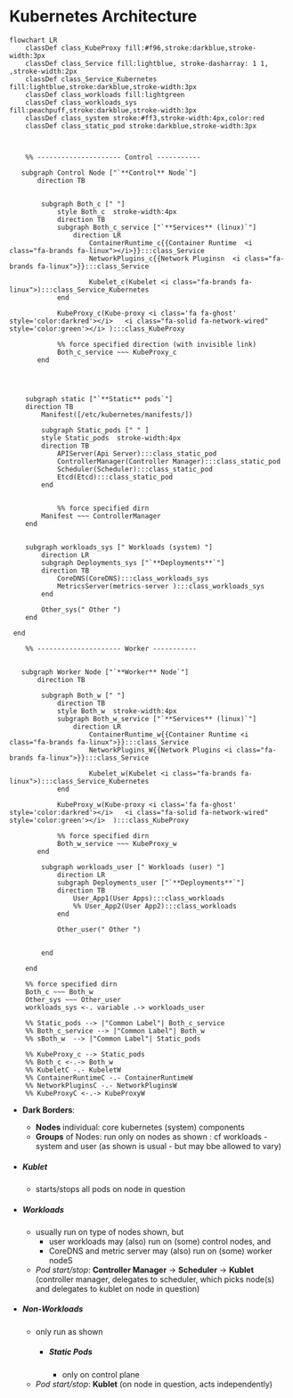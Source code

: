 
# Kubernetes Architecture


```mermaid
flowchart LR
    classDef class_KubeProxy fill:#f96,stroke:darkblue,stroke-width:3px
    classDef class_Service fill:lightblue, stroke-dasharray: 1 1, ,stroke-width:2px
    classDef class_Service_Kubernetes fill:lightblue,stroke:darkblue,stroke-width:3px
    classDef class_workloads fill:lightgreen
    classDef class_workloads_sys fill:peachpuff,stroke:darkblue,stroke-width:3px
    classDef class_system stroke:#ff3,stroke-width:4px,color:red
    classDef class_static_pod stroke:darkblue,stroke-width:3px



    %% --------------------- Control -----------

   subgraph Control Node ["`**Control** Node`"]
       direction TB


        subgraph Both_c [" "]
            style Both_c  stroke-width:4px
            direction TB
            subgraph Both_c_service ["`**Services** (linux)`"]
                direction LR
                    ContainerRuntime_c{{Container Runtime  <i class="fa-brands fa-linux"></i>}}:::class_Service 
                    NetworkPlugins_c{{Network Pluginsn  <i class="fa-brands fa-linux">}}:::class_Service

                    Kubelet_c(Kubelet <i class="fa-brands fa-linux">):::class_Service_Kubernetes
            end

            KubeProxy_c(Kube-proxy <i class='fa fa-ghost' style='color:darkred'></i>   <i class="fa-solid fa-network-wired" style='color:green'></i> ):::class_KubeProxy

            %% force specified direction (with invisible link)
            Both_c_service ~~~ KubeProxy_c
       end

       
       

    subgraph static ["`**Static** pods`"]
    direction TB
        Manifest([/etc/kubernetes/manifests/])

        subgraph Static_pods [" " ]
        style Static_pods  stroke-width:4px
        direction TB
            APIServer(Api Server):::class_static_pod
            ControllerManager(Controller Manager):::class_static_pod
            Scheduler(Scheduler):::class_static_pod
            Etcd(Etcd):::class_static_pod
        end


            %% force specified dirn
        Manifest ~~~ ControllerManager  
    end 


    subgraph workloads_sys [" Workloads (system) "]
        direction LR
        subgraph Deployments_sys ["`**Deployments**`"]
        direction TB
            CoreDNS(CoreDNS):::class_workloads_sys
            MetricsServer(metrics-server ):::class_workloads_sys      
        end

        Other_sys(" Other ")
    end

 end
    
    %% --------------------- Worker -----------

    
   subgraph Worker Node ["`**Worker** Node`"]
       direction TB

        subgraph Both_w [" "]
            direction TB
            style Both_w  stroke-width:4px
            subgraph Both_w_service ["`**Services** (linux)`"]
                direction LR
                    ContainerRuntime_w{{Container Runtime <i class="fa-brands fa-linux">}}:::class_Service
                    NetworkPlugins_W{{Network Plugins <i class="fa-brands fa-linux">}}:::class_Service

                    Kubelet_w(Kubelet <i class="fa-brands fa-linux">):::class_Service_Kubernetes
            end

            KubeProxy_w(Kube-proxy <i class='fa fa-ghost' style='color:darkred'></i>   <i class="fa-solid fa-network-wired" style='color:green'></i>  ):::class_KubeProxy
    
            %% force specified dirn
            Both_w_service ~~~ KubeProxy_w 
       end

        subgraph workloads_user [" Workloads (user) "]
            direction LR
            subgraph Deployments_user ["`**Deployments**`"]
            direction TB
                User_App1(User Apps):::class_workloads        
                %% User_App2(User App2):::class_workloads        
            end

            Other_user(" Other ")
            

        end
       
    end
    
    %% force specified dirn
    Both_c ~~~ Both_w  
    Other_sys ~~~ Other_user
    workloads_sys <-. variable .-> workloads_user

    %% Static_pods --> |"Common Label"| Both_c_service
    %% Both_c_service --> |"Common Label"| Both_w 
    %% sBoth_w  --> |"Common Label"| Static_pods

    %% KubeProxy_c --> Static_pods
    %% Both_c <-.-> Both_w 
    %% KubeletC -.- KubeletW
    %% ContainerRuntimeC -.- ContainerRuntimeW
    %% NetworkPluginsC -.- NetworkPluginsW
    %% KubeProxyC <-.-> KubeProxyW

```

- **Dark Borders**:   
    - **Nodes** individual: core kubernetes (system) components
    - **Groups** of Nodes: run only on nodes as shown
        : cf workloads - system and user  (as shown is usual - but may bbe allowed to vary)
- ##### Kublet 
    - starts/stops all pods on node in question



- ##### Workloads
    - usually run on type of nodes shown, but
        - user workloads may (also) run on (some) control nodes, and 
        - CoreDNS and metric server may (also) run on (some) worker nodeS
    - _Pod start/stop_: **Controller Manager** -> **Scheduler** -> **Kublet**
        (controller manager, delegates to scheduler,  which picks node(s) and delegates to kublet on node in question)

- ##### Non-Workloads
    - only run as shown
        - ##### Static Pods
            - only on control plane
    - _Pod start/stop_:  **Kublet**
        (on node in question, acts independently)





